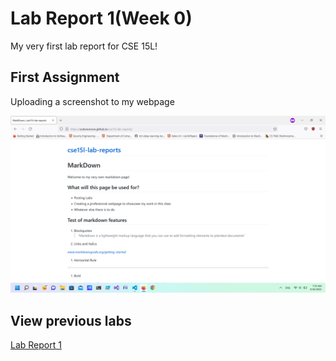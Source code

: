 # Lab Report 1(Week 0)
My very first lab report for CSE 15L!

## First Assignment
Uploading a screenshot to my webpage

![Image](./pictures/Screenshot.png)

## View previous labs
[Lab Report 1](https://outisnomore.github.io/cse15l-lab-reports/labs/lab-report-1-week-0.html)
